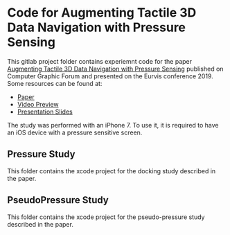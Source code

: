 # Code for Augmenting Tactile 3D Data Navigation with Pressure Sensing
This gitlab project folder contains experiemnt code for the paper [Augmenting Tactile 3D Data Navigation with Pressure Sensing](https://hal.archives-ouvertes.fr/hal-02091999/document) published on Computer Graphic Forum and presented on the Eurvis conference 2019. Some resources can be found at: 
- [Paper](https://hal.archives-ouvertes.fr/hal-02091999/document)
- [Video Preview](https://www.youtube.com/embed/nSRhj2ulCNU)
- [Presentation Slides](http://www.xiyaowang.net/projects/2017Pressure/Slides_EuroVis.pdf)

The study was performed with an iPhone 7. To use it, it is required to have an iOS device with a pressure sensitive screen.


## Pressure Study
This folder contains the xcode project for the docking study described in the paper. 

## PseudoPressure Study
This folder contains the xcode project for the pseudo-pressure study described in the paper. 